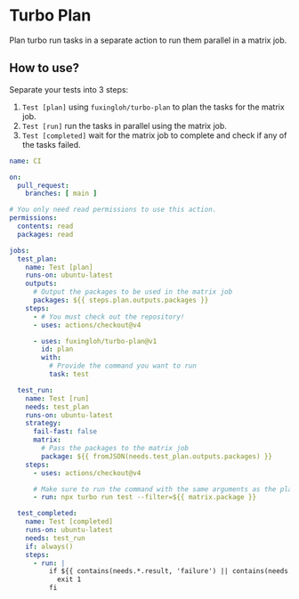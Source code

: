 # Turbo Plan

Plan turbo run tasks in a separate action to run them parallel in a matrix job.

## How to use?

Separate your tests into 3 steps:

1. `Test [plan]` using `fuxingloh/turbo-plan` to plan the tasks for the matrix job. 
2. `Test [run]` run the tasks in parallel using the matrix job.
3. `Test [completed]` wait for the matrix job to complete and check if any of the tasks failed.

```yml
name: CI

on:
  pull_request:
    branches: [ main ]

# You only need read permissions to use this action.
permissions:
  contents: read
  packages: read

jobs:
  test_plan:
    name: Test [plan]
    runs-on: ubuntu-latest
    outputs:
      # Output the packages to be used in the matrix job
      packages: ${{ steps.plan.outputs.packages }}
    steps:
      - # You must check out the repository!
      - uses: actions/checkout@v4

      - uses: fuxingloh/turbo-plan@v1
        id: plan
        with:
          # Provide the command you want to run
          task: test

  test_run:
    name: Test [run]
    needs: test_plan
    runs-on: ubuntu-latest
    strategy:
      fail-fast: false
      matrix:
        # Pass the packages to the matrix job
        package: ${{ fromJSON(needs.test_plan.outputs.packages) }}
    steps:
      - uses: actions/checkout@v4

      # Make sure to run the command with the same arguments as the plan step
      - run: npx turbo run test --filter=${{ matrix.package }}

  test_completed:
    name: Test [completed]
    runs-on: ubuntu-latest
    needs: test_run
    if: always()
    steps:
      - run: |
          if ${{ contains(needs.*.result, 'failure') || contains(needs.*.result, 'skipped') || contains(needs.*.result, 'cancelled') }} ; then          
            exit 1
          fi
```